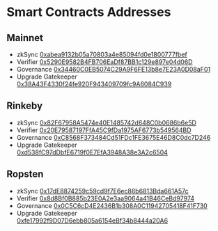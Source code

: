 # Smart Contracts Addresses

## Mainnet

* zkSync [0xabea9132b05a70803a4e85094fd0e1800777fbef](https://etherscan.io/address/0xabea9132b05a70803a4e85094fd0e1800777fbef)
* Verifier [0x5290E9582B4FB706EaDf87BB1c129e897e04d06D](https://etherscan.io/address/0x5290E9582B4FB706EaDf87BB1c129e897e04d06D)
* Governance [0x34460C0EB5074C29A9F6FE13b8e7E23A0D08aF01](https://etherscan.io/address/0x34460C0EB5074C29A9F6FE13b8e7E23A0D08aF01)
* Upgrade Gatekeeper [0x38A43F4330f24fe920F943409709fc9A6084C939](https://etherscan.io/address/0x38A43F4330f24fe920F943409709fc9A6084C939)

## Rinkeby

* zkSync [0x82F67958A5474e40E1485742d648C0b0686b6e5D](https://rinkeby.etherscan.io/address/0x82F67958A5474e40E1485742d648C0b0686b6e5D)
* Verifier [0x20E79587197FfA45C9fDa1975AF6773b549564BD](https://rinkeby.etherscan.io/address/0x20E79587197FfA45C9fDa1975AF6773b549564BD)
* Governance [0xC8568F373484Cd51FDc1FE3675E46D8C0dc7D246](https://rinkeby.etherscan.io/address/0xC8568F373484Cd51FDc1FE3675E46D8C0dc7D246)
* Upgrade Gatekeeper [0xd538fC97dDbfE6719f0E7EfA3948A38e3A2c6504](https://rinkeby.etherscan.io/address/0xd538fC97dDbfE6719f0E7EfA3948A38e3A2c6504)

## Ropsten

* zkSync [0x17dE8874259c59cd9f7E6ec86b6813Bda661A57c](https://ropsten.etherscan.io/address/0x17dE8874259c59cd9f7E6ec86b6813Bda661A57c)
* Verifier [0x8d8Bf0B885b23E0A2e3aa9064a41B46CeBd97974](https://ropsten.etherscan.io/address/0x8d8Bf0B885b23E0A2e3aa9064a41B46CeBd97974)
* Governance [0x0C5C6cD4E2436B1b308A0C11942705418F41F730](https://ropsten.etherscan.io/address/0x0C5C6cD4E2436B1b308A0C11942705418F41F730)
* Upgrade Gatekeeper [0xfe17992f9D07D6ebb805a6154eBf34b8444a20A6](https://ropsten.etherscan.io/address/0xfe17992f9D07D6ebb805a6154eBf34b8444a20A6)
